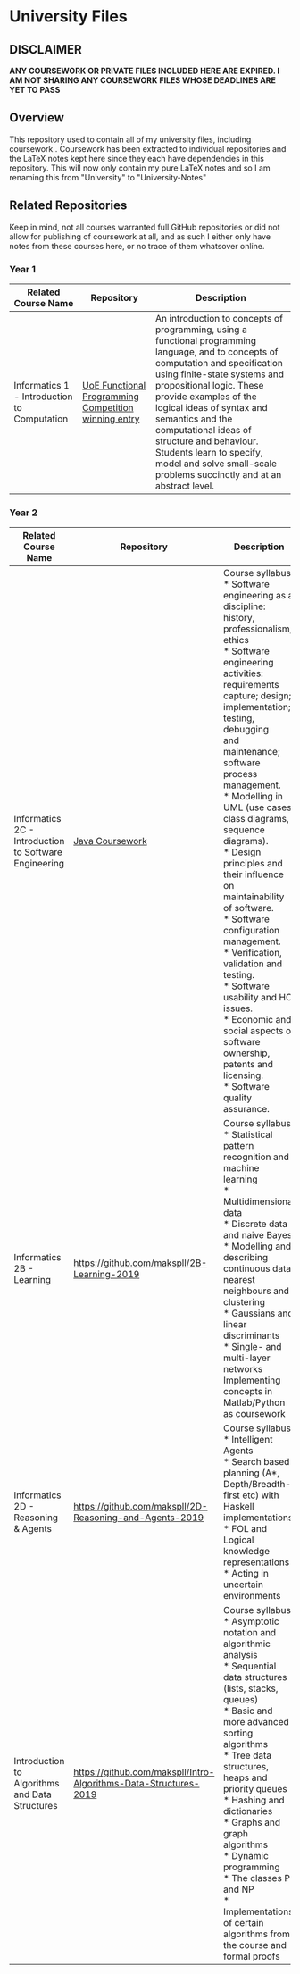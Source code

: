# University Files
## DISCLAIMER
**ANY COURSEWORK OR PRIVATE FILES INCLUDED HERE ARE EXPIRED. I AM NOT SHARING ANY COURSEWORK FILES WHOSE DEADLINES ARE YET TO PASS**
## Overview
This repository used to contain all of my university files, including coursework.. Coursework has been extracted to individual repositories and the LaTeX notes kept here since they each have dependencies in this repository. This will now only contain my pure LaTeX notes and so I am renaming this from "University" to "University-Notes"

## Related Repositories
Keep in mind, not all courses warranted full GitHub repositories or did not allow for publishing of coursework at all, and as such I either only have notes from these courses here, or no trace of them whatsover online.

### Year 1
Related Course Name| Repository | Description |
 --- | --- | --- 
Informatics 1 - Introduction to Computation| [UoE Functional Programming Competition winning entry](https://github.com/makspll/Newton-Fractals) | An introduction to concepts of programming, using a functional programming language, and to concepts of computation and specification using finite-state systems and propositional logic. These provide examples of the logical ideas of syntax and semantics and the computational ideas of structure and behaviour. Students learn to specify, model and solve small-scale problems succinctly and at an abstract level.
### Year 2

Related Course Name| Repository | Description |
 --- | --- | --- 
 Informatics 2C - Introduction to Software Engineering |[Java Coursework](https://github.com/makspll/BikeSystem)| Course syllabus: <br>* Software engineering as a discipline: history, professionalism, ethics <br>* Software engineering activities: requirements capture; design; implementation; testing, debugging<br>and maintenance; software process management.<br>* Modelling in UML (use cases, class diagrams, sequence diagrams).<br>* Design principles and their influence on maintainability of software.<br>* Software configuration management.<br>* Verification, validation and testing.<br>* Software usability and HCI issues.<br>* Economic and social aspects of software ownership, patents and licensing.<br>* Software quality assurance.<br>
Informatics 2B - Learning | https://github.com/makspll/2B-Learning-2019 | Course syllabus: <br>* Statistical pattern recognition and machine learning <br>* Multidimensional data <br>* Discrete data and naive Bayes <br>* Modelling and describing continuous data: nearest neighbours and clustering <br>* Gaussians and linear discriminants <br>* Single- and multi-layer networks <br> Implementing concepts in Matlab/Python as coursework <br>
Informatics 2D - Reasoning & Agents| https://github.com/makspll/2D-Reasoning-and-Agents-2019 | Course syllabus: <br>* Intelligent Agents <br>* Search based planning (A*, Depth/Breadth-first etc) with Haskell implementations <br>* FOL and Logical knowledge representations <br>* Acting in uncertain environments <br>
Introduction to Algorithms and Data Structures | https://github.com/makspll/Intro-Algorithms-Data-Structures-2019 | Course syllabus: <br> * Asymptotic notation and algorithmic analysis <br>* Sequential data structures (lists, stacks, queues) <br>* Basic and more advanced sorting algorithms <br>* Tree data structures, heaps and priority queues <br>* Hashing and dictionaries <br>* Graphs and graph algorithms <br>* Dynamic programming <br>* The classes P and NP <br>* Implementations of certain algorithms from the course and formal proofs
